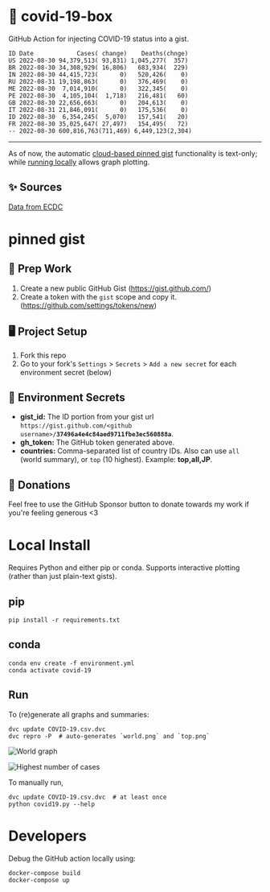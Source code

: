 # 🏥 covid-19-box

GitHub Action for injecting COVID-19 status into a gist.

```
ID Date            Cases( change)    Deaths(chnge)
US 2022-08-30 94,379,513( 93,831) 1,045,277(  357)
BR 2022-08-30 34,308,929( 16,806)   683,934(  229)
IN 2022-08-30 44,415,723(      0)   520,426(    0)
RU 2022-08-31 19,198,863(      0)   376,469(    0)
ME 2022-08-30  7,014,910(      0)   322,345(    0)
PE 2022-08-30  4,105,104(  1,718)   216,481(   60)
GB 2022-08-30 22,656,663(      0)   204,613(    0)
IT 2022-08-31 21,846,091(      0)   175,536(    0)
ID 2022-08-30  6,354,245(  5,070)   157,541(   20)
FR 2022-08-30 35,025,647( 27,497)   154,495(   72)
-- 2022-08-30 600,816,763(711,469) 6,449,123(2,304)
```

---

As of now, the automatic [cloud-based pinned gist](#pinned-gist) functionality is text-only;
while [running locally](#local-install) allows graph plotting.

## ✨ Sources

[Data from ECDC](https://www.ecdc.europa.eu/en/publications-data/download-todays-data-geographic-distribution-covid-19-cases-worldwide)

# pinned gist

## 🎒 Prep Work
1. Create a new public GitHub Gist (https://gist.github.com/)
1. Create a token with the `gist` scope and copy it. (https://github.com/settings/tokens/new)

## 🖥 Project Setup
1. Fork this repo
1. Go to your fork's `Settings` > `Secrets` > `Add a new secret` for each environment secret (below)

## 🤫 Environment Secrets
- **gist_id:** The ID portion from your gist url `https://gist.github.com/<github username>/`**`37496a4e4c84aed9711fbe3ec560888a`**.
- **gh_token:** The GitHub token generated above.
- **countries:** Comma-separated list of country IDs. Also can use `all` (world summary), or `top` (10 highest). Example: **top,all,JP**.

## 💸 Donations

Feel free to use the GitHub Sponsor button to donate towards my work if you're feeling generous <3

# Local Install

Requires Python and either pip or conda. Supports interactive plotting (rather than just plain-text gists).

## pip

```
pip install -r requirements.txt
```

## conda

```
conda env create -f environment.yml
conda activate covid-19
```

## Run

To (re)generate all graphs and summaries:

```
dvc update COVID-19.csv.dvc
dvc repro -P  # auto-generates `world.png` and `top.png`
```

![World graph](world.png)

![Highest number of cases](top.png)

To manually run,

```
dvc update COVID-19.csv.dvc  # at least once
python covid19.py --help
```

# Developers

Debug the GitHub action locally using:

```
docker-compose build
docker-compose up
```
